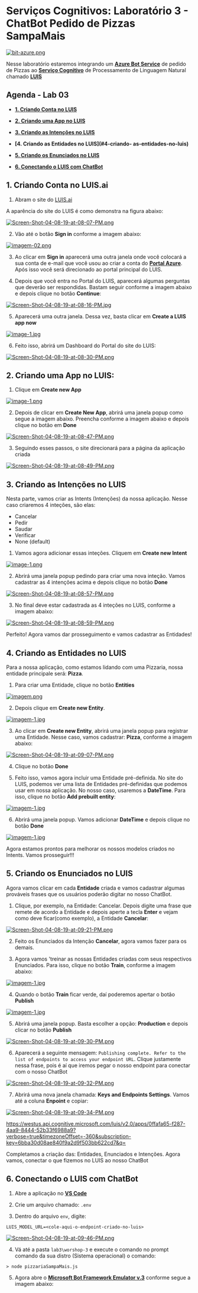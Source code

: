 # Serviços Cognitivos: Laboratório 3 - ChatBot Pedido de Pizzas SampaMais

[![bit-azure.png](https://i.postimg.cc/ZKwS8SHj/bit-azure.png)](https://postimg.cc/vcxkyCp6)

Nesse laboratório estaremos integrando um **[Azure Bot Service](https://aka.ms/AA4qm7p)** de pedido de Pizzas ao **[Serviço Cognitivo](https://aka.ms/AA4qm7k)** de Processamento de Linguagem Natural chamado **[LUIS](https://aka.ms/AA4qm7q)**

## Agenda - Lab 03

- **[1. Criando Conta no LUIS](#1-criando-conta-no-luis)**

- **[2. Criando uma App no LUIS](#2-criando-uma-app-no-luis)**

- **[3. Criando as Intenções no LUIS](#3-criando-as-intenções-no-luis)**

- **[4. Criando as Entidades no LUIS](#4-criando- as-entidades-no-luis)**

- **[5. Criando os Enunciados no LUIS](#5-criando-os-enunciados-no-luis)**

- **[6. Conectando o LUIS com ChatBot](#6-conectando-o-luis-com-chatbot)**


## 1. Criando Conta no LUIS.ai

1. Abram o site do [LUIS.ai](https://aka.ms/AA4q8w1)

A aparência do site do LUIS é como demonstra na figura abaixo:

[![Screen-Shot-04-08-19-at-08-07-PM.png](https://i.postimg.cc/qv5JF0XM/Screen-Shot-04-08-19-at-08-07-PM.png)](https://postimg.cc/JsjCyf29)

2. Vão até o botão **Sign in** conforme a imagem abaixo:

[![imagem-02.png](https://i.postimg.cc/Bb67RWC4/imagem-02.png)](https://postimg.cc/phwBn676)

3. Ao clicar em **Sign in** aparecerá uma outra janela onde você colocará a sua conta de e-mail que você usou ao criar a conta do **[Portal Azure](https://aka.ms/AA4qm7a)**. Após isso você será direcionado ao portal principal do LUIS. 

4. Depois que você entra no Portal do LUIS, aparecerá algumas perguntas que deverão ser respondidas. Bastam seguir conforme a imagem abaixo e depois clique no botão **Continue**:

[![Screen-Shot-04-08-19-at-08-16-PM.jpg](https://i.postimg.cc/MKdwNxbf/Screen-Shot-04-08-19-at-08-16-PM.jpg)](https://postimg.cc/rK07RBHq)

5. Aparecerá uma outra janela. Dessa vez, basta clicar em **Create a LUIS app now**

[![image-1.jpg](https://i.postimg.cc/2y9HdHhy/image-1.jpg)](https://postimg.cc/CnDHSsvp)

6. Feito isso, abrirá um Dashboard do Portal do site do LUIS:

[![Screen-Shot-04-08-19-at-08-30-PM.png](https://i.postimg.cc/MpVDXZPv/Screen-Shot-04-08-19-at-08-30-PM.png)](https://postimg.cc/87kW0GVS)

## 2. Criando uma App no LUIS:

1. Clique em **Create new App**

[![image-1.png](https://i.postimg.cc/4xPrn1FK/image-1.png)](https://postimg.cc/dh7WxGFv)

2. Depois de clicar em **Create New App**, abrirá uma janela popup como segue a imagem abaixo. Preencha conforme a imagem abaixo e depois clique no botão em **Done**

[![Screen-Shot-04-08-19-at-08-47-PM.png](https://i.postimg.cc/bvNd23y4/Screen-Shot-04-08-19-at-08-47-PM.png)](https://postimg.cc/cv2dp78c)

3. Seguindo esses passos, o site direcionará para a página da aplicação criada

[![Screen-Shot-04-08-19-at-08-49-PM.png](https://i.postimg.cc/QdDvmzWY/Screen-Shot-04-08-19-at-08-49-PM.png)](https://postimg.cc/hfCCPpsV)

## 3. Criando as Intenções no LUIS

Nesta parte, vamos criar as Intents (Intenções) da nossa aplicação. Nesse caso criaremos 4 inteções, são elas:

* Cancelar
* Pedir
* Saudar
* Verificar
* None (default)

1. Vamos agora adicionar essas inteções. Cliquem em **Create new Intent**

[![image-1.png](https://i.postimg.cc/DzvkvNv4/image-1.png)](https://postimg.cc/v4NSX36G)

2. Abrirá uma janela popup pedindo para criar uma nova inteção. Vamos cadastrar as 4 intenções acima e depois clique no botão **Done**

[![Screen-Shot-04-08-19-at-08-57-PM.png](https://i.postimg.cc/pLZVJzy8/Screen-Shot-04-08-19-at-08-57-PM.png)](https://postimg.cc/mPPGbcY2)

3. No final deve estar cadastrada as 4 inteções no LUIS, conforme a imagem abaixo:

[![Screen-Shot-04-08-19-at-08-59-PM.png](https://i.postimg.cc/XYQ3CWDk/Screen-Shot-04-08-19-at-08-59-PM.png)](https://postimg.cc/DSJR99hS)

Perfeito! Agora vamos dar prosseguimento e vamos cadastrar as Entidades!

## 4. Criando as Entidades no LUIS

Para a nossa aplicação, como estamos lidando com uma Pizzaria, nossa entidade principale será: **Pizza**. 

1. Para criar uma Entidade, clique no botão **Entities**

[![imagem.png](https://i.postimg.cc/V6wRPym2/imagem.png)](https://postimg.cc/mcdM75cS)

2. Depois clique em **Create new Entity**.

[![imagem-1.jpg](https://i.postimg.cc/HsrbKWbV/imagem-1.jpg)](https://postimg.cc/Mv8cfSPS)

3. Ao clicar em **Create new Entity**, abrirá uma janela popup para registrar uma Entidade. Nesse caso, vamos cadastrar: **Pizza**, conforme a imagem abaixo:

[![Screen-Shot-04-08-19-at-09-07-PM.png](https://i.postimg.cc/s2sQV3GP/Screen-Shot-04-08-19-at-09-07-PM.png)](https://postimg.cc/87XP4QHs)

4. Clique no botão **Done**

5. Feito isso, vamos agora incluir uma Entidade pré-definida. No site do LUIS, podemos ver uma lista de Entidades pré-definidas que podemos usar em nossa aplicação. No nosso caso, usaremos a **DateTime**. Para isso, clique no botão **Add prebuilt entity**:

[![imagem-1.jpg](https://i.postimg.cc/d1zydpV4/imagem-1.jpg)](https://postimg.cc/CBs5pvDq)

6. Abrirá uma janela popup. Vamos adicionar **DateTime** e depois clique no botão **Done**

[![imagem-1.jpg](https://i.postimg.cc/NFkjMz9y/imagem-1.jpg)](https://postimg.cc/Zv0SsjLZ)

Agora estamos prontos para melhorar os nossos modelos criados no Intents. Vamos prosseguir!!!

## 5. Criando os Enunciados no LUIS

Agora vamos clicar em cada **Entidade** criada e vamos cadastrar algumas prováveis frases que os usuários poderão digitar no nosso ChatBot.

1. Clique, por exemplo, na Entidade: Cancelar. Depois digite uma frase que remete de acordo a Entidade e depois aperte a tecla **Enter** e vejam como deve ficar(como exemplo), a Entidade **Cancelar**:

[![Screen-Shot-04-08-19-at-09-21-PM.png](https://i.postimg.cc/QxcyBrdY/Screen-Shot-04-08-19-at-09-21-PM.png)](https://postimg.cc/QHxbPw5c)

2. Feito os Enunciados da Intenção **Cancelar**, agora vamos fazer para os demais.

3. Agora vamos 'treinar as nossas Entidades criadas com seus respectivos Enunciados. Para isso, clique no botão **Train**, conforme a imagem abaixo:

[![imagem-1.jpg](https://i.postimg.cc/52hysLV2/imagem-1.jpg)](https://postimg.cc/LJVmXq5c)

4. Quando o botão **Train** ficar verde, daí poderemos apertar o botão **Publish**

[![imagem-1.jpg](https://i.postimg.cc/N08sbnDd/imagem-1.jpg)](https://postimg.cc/sBXCgwtW)

5. Abrirá uma janela popup. Basta escolher a opção: **Production** e depois clicar no botão **Publish**

[![Screen-Shot-04-08-19-at-09-30-PM.png](https://i.postimg.cc/xjp0sMGV/Screen-Shot-04-08-19-at-09-30-PM.png)](https://postimg.cc/23vRyqX0)

6. Aparecerá a seguinte mensagem: `Publishing complete. Refer to the list of endpoints to access your endpoint URL`. Clique justamente nessa frase, pois é aí que iremos pegar o nosso endpoint para conectar com o nosso ChatBot

[![Screen-Shot-04-08-19-at-09-32-PM.png](https://i.postimg.cc/zv4YqwpL/Screen-Shot-04-08-19-at-09-32-PM.png)](https://postimg.cc/QKgybT2s)

7. Abrirá uma nova janela chamada: **Keys and Endpoints Settings**. Vamos até a coluna **Enpoint** e copiar:

[![Screen-Shot-04-08-19-at-09-34-PM.png](https://i.postimg.cc/hPFSWgY2/Screen-Shot-04-08-19-at-09-34-PM.png)](https://postimg.cc/V5RyXymt)

https://westus.api.cognitive.microsoft.com/luis/v2.0/apps/0ffafa65-f287-4aa9-8444-52b33f6988a9?verbose=true&timezoneOffset=-360&subscription-key=6bba30d08ae840f9a2d9f503bb622cd7&q=

Completamos a criação das: Entidades, Enunciados e Intenções. Agora vamos, conectar o que fizemos no LUIS ao nosso ChatBot

## 6. Conectando o LUIS com ChatBot

1. Abre a aplicação no **[VS Code](http://bit.ly/2IhTeUb)** 

2. Crie um arquivo chamado: `.env`

3. Dentro do arquivo `env`, digite:

```
LUIS_MODEL_URL=<cole-aqui-o-endpoint-criado-no-luis>
```

[![Screen-Shot-04-08-19-at-09-46-PM.png](https://i.postimg.cc/52dj381N/Screen-Shot-04-08-19-at-09-46-PM.png)](https://postimg.cc/6yc962yD)

4. Vá até a pasta `lab3\worshop-3` e execute o comando no prompt comando da sua distro (Sistema operacional) o comando: 

```
> node pizzariaSampaMais.js
```

5. Agora abre o **[Microsoft Bot Framework Emulator v.3](http://bit.ly/2G578HB)** conforme segue a imagem abaixo:



































